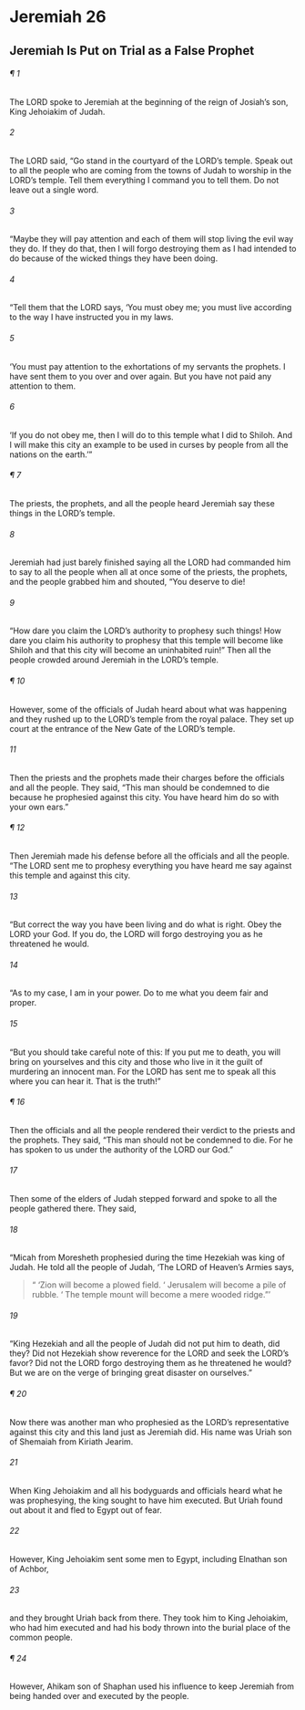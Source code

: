 # Jeremiah 26
## Jeremiah Is Put on Trial as a False Prophet
###### ¶ 1
The LORD spoke to Jeremiah at the beginning of the reign of Josiah’s son, King Jehoiakim of Judah.
###### 2
The LORD said, “Go stand in the courtyard of the LORD’s temple. Speak out to all the people who are coming from the towns of Judah to worship in the LORD’s temple. Tell them everything I command you to tell them. Do not leave out a single word.
###### 3
“Maybe they will pay attention and each of them will stop living the evil way they do. If they do that, then I will forgo destroying them as I had intended to do because of the wicked things they have been doing.
###### 4
“Tell them that the LORD says, ‘You must obey me; you must live according to the way I have instructed you in my laws.
###### 5
‘You must pay attention to the exhortations of my servants the prophets. I have sent them to you over and over again. But you have not paid any attention to them.
###### 6
‘If you do not obey me, then I will do to this temple what I did to Shiloh. And I will make this city an example to be used in curses by people from all the nations on the earth.’”
###### ¶ 7
The priests, the prophets, and all the people heard Jeremiah say these things in the LORD’s temple.
###### 8
Jeremiah had just barely finished saying all the LORD had commanded him to say to all the people when all at once some of the priests, the prophets, and the people grabbed him and shouted, “You deserve to die!
###### 9
“How dare you claim the LORD’s authority to prophesy such things! How dare you claim his authority to prophesy that this temple will become like Shiloh and that this city will become an uninhabited ruin!” Then all the people crowded around Jeremiah in the LORD’s temple.
###### ¶ 10
However, some of the officials of Judah heard about what was happening and they rushed up to the LORD’s temple from the royal palace. They set up court at the entrance of the New Gate of the LORD’s temple.
###### 11
Then the priests and the prophets made their charges before the officials and all the people. They said, “This man should be condemned to die because he prophesied against this city. You have heard him do so with your own ears.”
###### ¶ 12
Then Jeremiah made his defense before all the officials and all the people. “The LORD sent me to prophesy everything you have heard me say against this temple and against this city.
###### 13
“But correct the way you have been living and do what is right. Obey the LORD your God. If you do, the LORD will forgo destroying you as he threatened he would.
###### 14
“As to my case, I am in your power. Do to me what you deem fair and proper.
###### 15
“But you should take careful note of this: If you put me to death, you will bring on yourselves and this city and those who live in it the guilt of murdering an innocent man. For the LORD has sent me to speak all this where you can hear it. That is the truth!”
###### ¶ 16
Then the officials and all the people rendered their verdict to the priests and the prophets. They said, “This man should not be condemned to die. For he has spoken to us under the authority of the LORD our God.”
###### 17
Then some of the elders of Judah stepped forward and spoke to all the people gathered there. They said,
###### 18
“Micah from Moresheth prophesied during the time Hezekiah was king of Judah. He told all the people of Judah, ‘The LORD of Heaven’s Armies says,
>  “ ‘Zion will become a plowed field.
>  ‘ Jerusalem will become a pile of rubble.
>  ‘ The temple mount will become a mere wooded ridge.”’
###### 19
“King Hezekiah and all the people of Judah did not put him to death, did they? Did not Hezekiah show reverence for the LORD and seek the LORD’s favor? Did not the LORD forgo destroying them as he threatened he would? But we are on the verge of bringing great disaster on ourselves.”
###### ¶ 20
Now there was another man who prophesied as the LORD’s representative against this city and this land just as Jeremiah did. His name was Uriah son of Shemaiah from Kiriath Jearim.
###### 21
When King Jehoiakim and all his bodyguards and officials heard what he was prophesying, the king sought to have him executed. But Uriah found out about it and fled to Egypt out of fear.
###### 22
However, King Jehoiakim sent some men to Egypt, including Elnathan son of Achbor,
###### 23
and they brought Uriah back from there. They took him to King Jehoiakim, who had him executed and had his body thrown into the burial place of the common people.
###### ¶ 24
However, Ahikam son of Shaphan used his influence to keep Jeremiah from being handed over and executed by the people.
